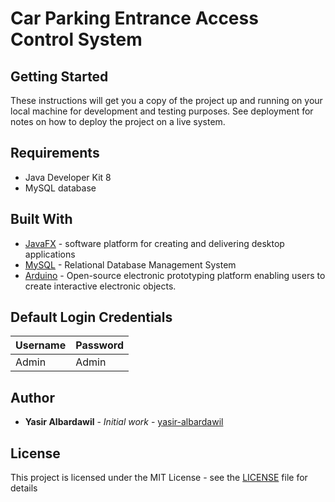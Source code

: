 # Car Parking Entrance Access Control System

## Getting Started

These instructions will get you a copy of the project up and running on your local machine for development and testing purposes. See deployment for notes on how to deploy the project on a live system.

## Requirements

* Java Developer Kit 8
* MySQL database

## Built With

* [JavaFX]() - software platform for creating and delivering desktop applications
* [MySQL](https://www.mysql.com/) - Relational Database Management System
* [Arduino](https://www.arduino.cc/) - Open-source electronic prototyping platform enabling users to create interactive electronic objects.

## Default Login Credentials
| Username  | Password |
| ------------- | ------------- |
| Admin | Admin |

## Author

* **Yasir Albardawil** - *Initial work* - [yasir-albardawil](https://github.com/yasir-albardawil)


## License

This project is licensed under the MIT License - see the [LICENSE](LICENSE) file for details


